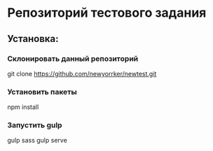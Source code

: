 Репозиторий тестового задания
===========================================

## Установка:

### Склонировать данный репозиторий
git clone https://github.com/newyorrker/newtest.git

### Установить пакеты
npm install

### Запустить gulp
gulp sass
gulp serve
